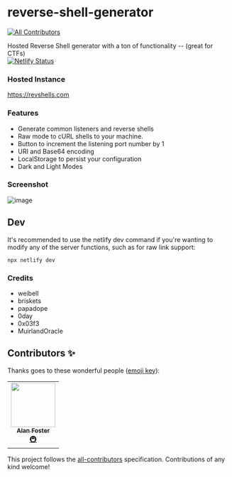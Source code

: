 # reverse-shell-generator
<!-- ALL-CONTRIBUTORS-BADGE:START - Do not remove or modify this section -->
[![All Contributors](https://img.shields.io/badge/all_contributors-1-orange.svg?style=flat-square)](#contributors-)
<!-- ALL-CONTRIBUTORS-BADGE:END -->
Hosted Reverse Shell generator with a ton of functionality -- (great for CTFs)
<br> [![Netlify Status](https://api.netlify.com/api/v1/badges/46dbabe0-23b7-42e6-b04b-e1769dc455ce/deploy-status)](https://app.netlify.com/sites/brave-swartz-5dcdab/deploys)

### Hosted Instance
https://revshells.com

### Features

- Generate common listeners and reverse shells
- Raw mode to cURL shells to your machine.
- Button to increment the listening port number by 1
- URI and Base64 encoding
- LocalStorage to persist your configuration
- Dark and Light Modes

### Screenshot

![image](https://user-images.githubusercontent.com/44453666/111888563-02430f80-89b4-11eb-9e17-ea3de014cf69.png)

## Dev

It's recommended to use the netlify dev command if you're wanting to modify any of the server functions, such as for raw link support:

```
npx netlify dev
```

### Credits
- weibell
- briskets
- papadope
- 0day
- 0x03f3
- MuirlandOracle

## Contributors ✨

Thanks goes to these wonderful people ([emoji key](https://allcontributors.org/docs/en/emoji-key)):

<!-- ALL-CONTRIBUTORS-LIST:START - Do not remove or modify this section -->
<!-- prettier-ignore-start -->
<!-- markdownlint-disable -->
<table>
  <tr>
    <td align="center"><a href="https://www.alanfoster.me/"><img src="https://avatars.githubusercontent.com/u/1271782?v=4?s=100" width="100px;" alt=""/><br /><sub><b>Alan Foster</b></sub></a><br /><a href="#infra-AlanFoster" title="Infrastructure (Hosting, Build-Tools, etc)">🚇</a></td>
  </tr>
</table>

<!-- markdownlint-restore -->
<!-- prettier-ignore-end -->

<!-- ALL-CONTRIBUTORS-LIST:END -->

This project follows the [all-contributors](https://github.com/all-contributors/all-contributors) specification. Contributions of any kind welcome!